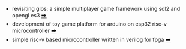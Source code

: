 * revisiting glos: a simple multiplayer game framework using sdl2 and opengl es3 [🠲](https://github.com/calint/glos)  
* development of toy game platform for arduino on esp32 risc-v microcontroller [🠲](https://github.com/calint/bam)  
* simple risc-v based microcontroller written in verilog for fpga [🠲](https://github.com/calint/riscv)

